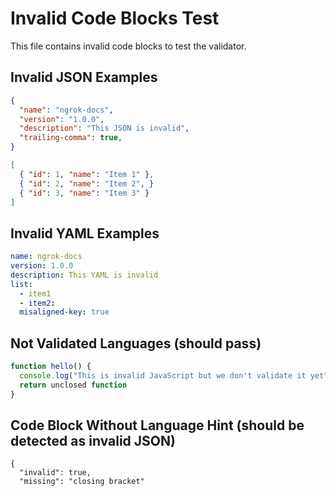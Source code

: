 # Invalid Code Blocks Test

This file contains invalid code blocks to test the validator.

## Invalid JSON Examples

```json
{
  "name": "ngrok-docs",
  "version": "1.0.0",
  "description": "This JSON is invalid",
  "trailing-comma": true,
}
```

```json
[
  { "id": 1, "name": "Item 1" },
  { "id": 2, "name": "Item 2", }
  { "id": 3, "name": "Item 3" }
]
```

## Invalid YAML Examples

```yaml
name: ngrok-docs
version: 1.0.0
description: This YAML is invalid
list:
  - item1
  - item2:
  misaligned-key: true
```

## Not Validated Languages (should pass)

```javascript
function hello() {
  console.log("This is invalid JavaScript but we don't validate it yet");
  return unclosed function
}
```

## Code Block Without Language Hint (should be detected as invalid JSON)

```
{
  "invalid": true,
  "missing": "closing bracket"
```

